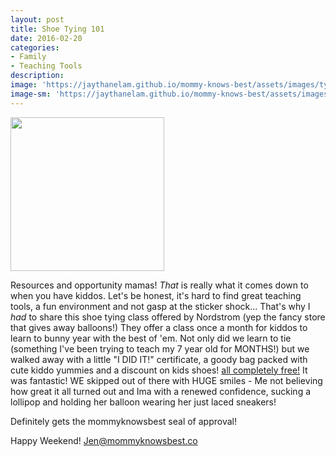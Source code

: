 ```yaml
---
layout: post
title: Shoe Tying 101
date: 2016-02-20
categories:
- Family
- Teaching Tools
description:
image: 'https://jaythanelam.github.io/mommy-knows-best/assets/images/tying-shoes.jpg'
image-sm: 'https://jaythanelam.github.io/mommy-knows-best/assets/images/tying-shoes.jpg'
---
```


<img src="https://jaythanelam.github.io/mommy-knows-best/assets/images/tying-shoes-girls.jpg" style="width: 246px;"/>

Resources and opportunity mamas! <em>That</em> is really what it comes down to when you have kiddos. Let's be honest, it's hard to find great teaching tools, a fun environment and not gasp at the sticker shock... That's why I <em>had</em> to share this shoe tying class offered by Nordstrom (yep the fancy store that gives away balloons!) They offer a class once a month for kiddos to learn to bunny year with the best of 'em. Not only did we learn to tie (something I've been trying to teach my 7 year old for MONTHS!) but we walked away with a little "I DID IT!" certificate, a goody bag packed with cute kiddo yummies and a discount on kids shoes! <u>all completely free!</u> It was fantastic! WE skipped out of there with HUGE smiles - Me not believing how great it all turned out and Ima with a renewed confidence, sucking a lollipop and holding her balloon wearing her just laced sneakers!

Definitely gets the mommyknowsbest seal of approval!

Happy Weekend!
Jen@mommyknowsbest.co
